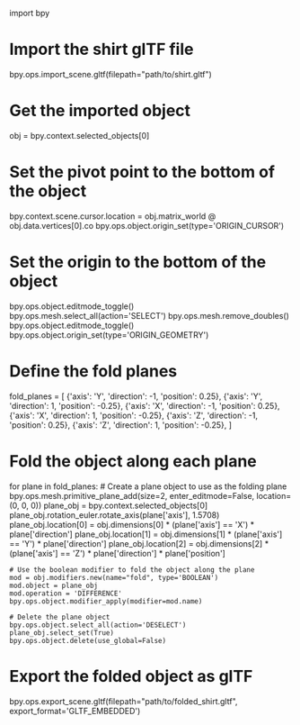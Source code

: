 import bpy

# Import the shirt glTF file
bpy.ops.import_scene.gltf(filepath="path/to/shirt.gltf")

# Get the imported object
obj = bpy.context.selected_objects[0]

# Set the pivot point to the bottom of the object
bpy.context.scene.cursor.location = obj.matrix_world @ obj.data.vertices[0].co
bpy.ops.object.origin_set(type='ORIGIN_CURSOR')

# Set the origin to the bottom of the object
bpy.ops.object.editmode_toggle()
bpy.ops.mesh.select_all(action='SELECT')
bpy.ops.mesh.remove_doubles()
bpy.ops.object.editmode_toggle()
bpy.ops.object.origin_set(type='ORIGIN_GEOMETRY')

# Define the fold planes
fold_planes = [
    {'axis': 'Y', 'direction': -1, 'position': 0.25},
    {'axis': 'Y', 'direction': 1, 'position': -0.25},
    {'axis': 'X', 'direction': -1, 'position': 0.25},
    {'axis': 'X', 'direction': 1, 'position': -0.25},
    {'axis': 'Z', 'direction': -1, 'position': 0.25},
    {'axis': 'Z', 'direction': 1, 'position': -0.25},
]

# Fold the object along each plane
for plane in fold_planes:
    # Create a plane object to use as the folding plane
    bpy.ops.mesh.primitive_plane_add(size=2, enter_editmode=False, location=(0, 0, 0))
    plane_obj = bpy.context.selected_objects[0]
    plane_obj.rotation_euler.rotate_axis(plane['axis'], 1.5708)
    plane_obj.location[0] = obj.dimensions[0] * (plane['axis'] == 'X') * plane['direction']
    plane_obj.location[1] = obj.dimensions[1] * (plane['axis'] == 'Y') * plane['direction']
    plane_obj.location[2] = obj.dimensions[2] * (plane['axis'] == 'Z') * plane['direction'] * plane['position']
    
    # Use the boolean modifier to fold the object along the plane
    mod = obj.modifiers.new(name="fold", type='BOOLEAN')
    mod.object = plane_obj
    mod.operation = 'DIFFERENCE'
    bpy.ops.object.modifier_apply(modifier=mod.name)
    
    # Delete the plane object
    bpy.ops.object.select_all(action='DESELECT')
    plane_obj.select_set(True)
    bpy.ops.object.delete(use_global=False)

# Export the folded object as glTF
bpy.ops.export_scene.gltf(filepath="path/to/folded_shirt.gltf", export_format='GLTF_EMBEDDED')
